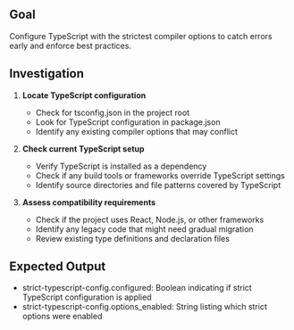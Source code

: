 ## Goal

Configure TypeScript with the strictest compiler options to catch errors early and enforce best practices.

## Investigation

1. **Locate TypeScript configuration**
   - Check for tsconfig.json in the project root
   - Look for TypeScript configuration in package.json
   - Identify any existing compiler options that may conflict

2. **Check current TypeScript setup**
   - Verify TypeScript is installed as a dependency
   - Check if any build tools or frameworks override TypeScript settings
   - Identify source directories and file patterns covered by TypeScript

3. **Assess compatibility requirements**
   - Check if the project uses React, Node.js, or other frameworks
   - Identify any legacy code that might need gradual migration
   - Review existing type definitions and declaration files

## Expected Output

- strict-typescript-config.configured: Boolean indicating if strict TypeScript configuration is applied
- strict-typescript-config.options_enabled: String listing which strict options were enabled